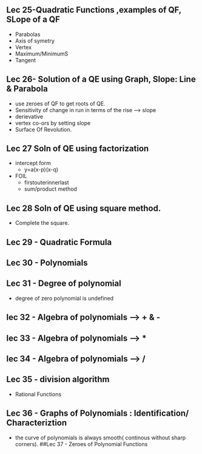 ## Lec 25-Quadratic Functions ,examples of QF, SLope of a QF
+ Parabolas
+ Axis of symetry
+ Vertex
+ Maximum/MinimumS
+ Tangent

## Lec 26- Solution of a QE using Graph, Slope: Line & Parabola
+ use zeroes of QF to get roots of QE.
+ Sensitivity of change in run in terms of the rise --> slope
+ derievative
+ vertex co-ors by setting slope
+ Surface Of Revolution.

## Lec 27 Soln of QE using factorization
+ intercept form
	+ y=a(x-p)(x-q)
+ FOIL
	+ firstouterinnerlast
	+ sum/product method

## Lec 28 Soln of QE using square method.
+ Complete the square.

## Lec 29 - Quadratic Formula

## Lec 30 - Polynomials
## Lec 31 - Degree of polynomial
+ degree of zero polynomial is undefined
## lec 32 - Algebra of polynomials --> + & -
## lec 33 - Algebra of polynomials --> *
## lec 34 - Algebra of polynomials --> /
## Lec 35 - division algorithm
+ Rational Functions
## Lec 36 - Graphs of Polynomials : Identification/ Characteriztion
+ the curve of polynomials is always smooth( continous without sharp corners).
##Lec 37 - Zeroes of Polynomial Functions
